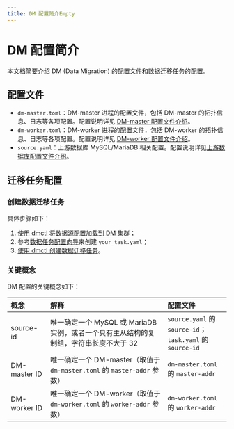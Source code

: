 ```yaml
---
title: DM 配置简介Empty
---
```


# DM 配置简介

本文档简要介绍 DM (Data Migration) 的配置文件和数据迁移任务的配置。

## 配置文件

- `dm-master.toml`：DM-master 进程的配置文件，包括 DM-master 的拓扑信息、日志等各项配置。配置说明详见 [DM-master 配置文件介绍](/dm/dm-master-configuration-file.md)。
- `dm-worker.toml`：DM-worker 进程的配置文件，包括 DM-worker 的拓扑信息、日志等各项配置。配置说明详见 [DM-worker 配置文件介绍](/dm/dm-worker-configuration-file.md)。
- `source.yaml`：上游数据库 MySQL/MariaDB 相关配置。配置说明详见[上游数据库配置文件介绍](/dm/dm-source-configuration-file.md)。

## 迁移任务配置

### 创建数据迁移任务

具体步骤如下：

1. [使用 dmctl 将数据源配置加载到 DM 集群](/dm/dm-manage-source.md#数据源操作)；
2. 参考[数据任务配置向导](/dm/dm-task-configuration-guide.md)来创建 `your_task.yaml`；
3. [使用 dmctl 创建数据迁移任务](/dm/dm-create-task.md)。

### 关键概念

DM 配置的关键概念如下：

| 概念         | 解释          | 配置文件        |
| :------------ | :------------ | :------------------ |
| source-id  | 唯一确定一个 MySQL 或 MariaDB 实例，或者一个具有主从结构的复制组，字符串长度不大于 32 | `source.yaml` 的 `source-id`；<br/> `task.yaml` 的 `source-id` |
| DM-master ID | 唯一确定一个 DM-master（取值于 `dm-master.toml` 的 `master-addr` 参数） | `dm-master.toml` 的 `master-addr` |
| DM-worker ID | 唯一确定一个 DM-worker（取值于 `dm-worker.toml` 的 `worker-addr` 参数） | `dm-worker.toml` 的 `worker-addr` |
